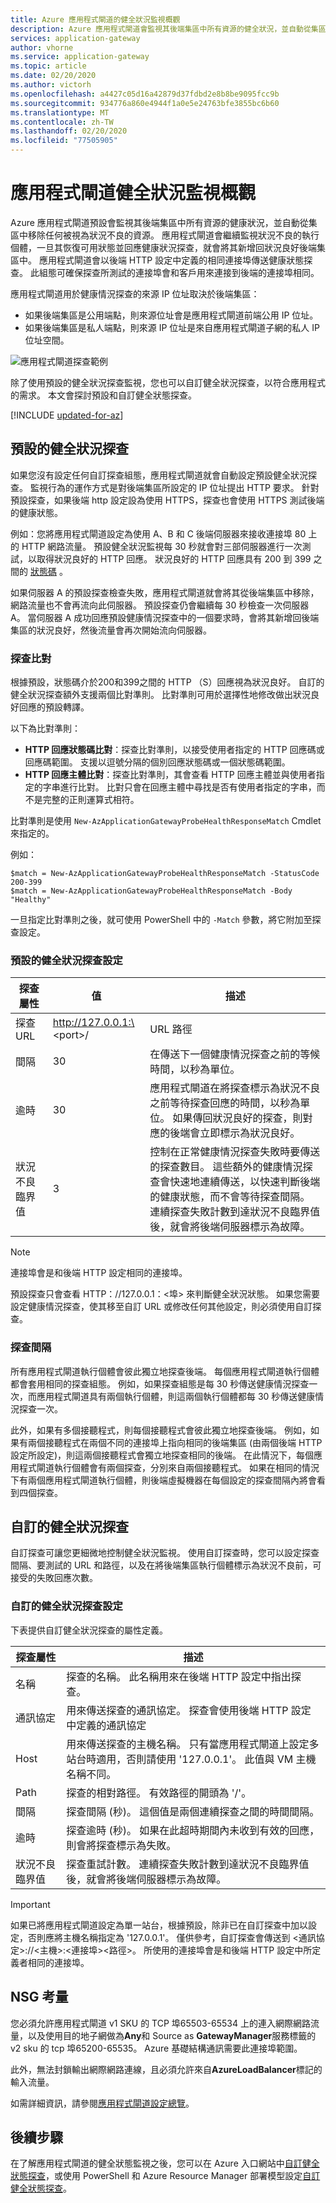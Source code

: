 ```yaml
---
title: Azure 應用程式閘道的健全狀況監視概觀
description: Azure 應用程式閘道會監視其後端集區中所有資源的健全狀況，並自動從集區中移除任何被視為狀況不良的資源。
services: application-gateway
author: vhorne
ms.service: application-gateway
ms.topic: article
ms.date: 02/20/2020
ms.author: victorh
ms.openlocfilehash: a4427c05d16a42879d37fdbd2e8b8be9095fcc9b
ms.sourcegitcommit: 934776a860e4944f1a0e5e24763bfe3855bc6b60
ms.translationtype: MT
ms.contentlocale: zh-TW
ms.lasthandoff: 02/20/2020
ms.locfileid: "77505905"
---
```

# <a name="application-gateway-health-monitoring-overview"></a>應用程式閘道健全狀況監視概觀

Azure 應用程式閘道預設會監視其後端集區中所有資源的健康狀況，並自動從集區中移除任何被視為狀況不良的資源。 應用程式閘道會繼續監視狀況不良的執行個體，一旦其恢復可用狀態並回應健康狀況探查，就會將其新增回狀況良好後端集區中。 應用程式閘道會以後端 HTTP 設定中定義的相同連接埠傳送健康狀態探查。 此組態可確保探查所測試的連接埠會和客戶用來連接到後端的連接埠相同。 

應用程式閘道用於健康情況探查的來源 IP 位址取決於後端集區：
 
- 如果後端集區是公用端點，則來源位址會是應用程式閘道前端公用 IP 位址。
- 如果後端集區是私人端點，則來源 IP 位址是來自應用程式閘道子網的私人 IP 位址空間。


![應用程式閘道探查範例][1]

除了使用預設的健全狀況探查監視，您也可以自訂健全狀況探查，以符合應用程式的需求。 本文會探討預設和自訂健全狀態探查。

[!INCLUDE [updated-for-az](../../includes/updated-for-az.md)]

## <a name="default-health-probe"></a>預設的健全狀況探查

如果您沒有設定任何自訂探查組態，應用程式閘道就會自動設定預設健全狀況探查。 監視行為的運作方式是對後端集區所設定的 IP 位址提出 HTTP 要求。 針對預設探查，如果後端 http 設定設為使用 HTTPS，探查也會使用 HTTPS 測試後端的健康狀態。

例如：您將應用程式閘道設定為使用 A、B 和 C 後端伺服器來接收連接埠 80 上的 HTTP 網路流量。 預設健全狀況監視每 30 秒就會對三部伺服器進行一次測試，以取得狀況良好的 HTTP 回應。 狀況良好的 HTTP 回應具有 200 到 399 之間的 [狀態碼](https://msdn.microsoft.com/library/aa287675.aspx) 。

如果伺服器 A 的預設探查檢查失敗，應用程式閘道就會將其從後端集區中移除，網路流量也不會再流向此伺服器。 預設探查仍會繼續每 30 秒檢查一次伺服器 A。 當伺服器 A 成功回應預設健康情況探查中的一個要求時，會將其新增回後端集區的狀況良好，然後流量會再次開始流向伺服器。

### <a name="probe-matching"></a>探查比對

根據預設，狀態碼介於200和399之間的 HTTP （S）回應視為狀況良好。 自訂的健全狀況探查額外支援兩個比對準則。 比對準則可用於選擇性地修改做出狀況良好回應的預設轉譯。

以下為比對準則： 

- **HTTP 回應狀態碼比對**：探查比對準則，以接受使用者指定的 HTTP 回應碼或回應碼範圍。 支援以逗號分隔的個別回應狀態碼或一個狀態碼範圍。
- **HTTP 回應主體比對**：探查比對準則，其會查看 HTTP 回應主體並與使用者指定的字串進行比對。 比對只會在回應主體中尋找是否有使用者指定的字串，而不是完整的正則運算式相符。

比對準則是使用 `New-AzApplicationGatewayProbeHealthResponseMatch` Cmdlet 來指定的。

例如：

```azurepowershell
$match = New-AzApplicationGatewayProbeHealthResponseMatch -StatusCode 200-399
$match = New-AzApplicationGatewayProbeHealthResponseMatch -Body "Healthy"
```
一旦指定比對準則之後，就可使用 PowerShell 中的 `-Match` 參數，將它附加至探查設定。

### <a name="default-health-probe-settings"></a>預設的健全狀況探查設定

| 探查屬性 | 值 | 描述 |
| --- | --- | --- |
| 探查 URL |http://127.0.0.1:\<port\>/ |URL 路徑 |
| 間隔 |30 |在傳送下一個健康情況探查之前的等候時間，以秒為單位。|
| 逾時 |30 |應用程式閘道在將探查標示為狀況不良之前等待探查回應的時間，以秒為單位。 如果傳回狀況良好的探查，則對應的後端會立即標示為狀況良好。|
| 狀況不良臨界值 |3 |控制在正常健康情況探查失敗時要傳送的探查數目。 這些額外的健康情況探查會快速地連續傳送，以快速判斷後端的健康狀態，而不會等待探查間隔。 連續探查失敗計數到達狀況不良臨界值後，就會將後端伺服器標示為故障。 |

> [!NOTE]
> 連接埠會是和後端 HTTP 設定相同的連接埠。

預設探查只會查看 HTTP：\//127.0.0.1：\<埠\> 來判斷健全狀況狀態。 如果您需要設定健康情況探查，使其移至自訂 URL 或修改任何其他設定，則必須使用自訂探查。

### <a name="probe-intervals"></a>探查間隔

所有應用程式閘道執行個體會彼此獨立地探查後端。 每個應用程式閘道執行個體都會套用相同的探查組態。 例如，如果探查組態是每 30 秒傳送健康情況探查一次，而應用程式閘道具有兩個執行個體，則這兩個執行個體都每 30 秒傳送健康情況探查一次。

此外，如果有多個接聽程式，則每個接聽程式會彼此獨立地探查後端。 例如，如果有兩個接聽程式在兩個不同的連接埠上指向相同的後端集區 (由兩個後端 HTTP 設定所設定)，則這兩個接聽程式會獨立地探查相同的後端。 在此情況下，每個應用程式閘道執行個體會有兩個探查，分別來自兩個接聽程式。 如果在相同的情況下有兩個應用程式閘道執行個體，則後端虛擬機器在每個設定的探查間隔內將會看到四個探查。

## <a name="custom-health-probe"></a>自訂的健全狀況探查

自訂探查可讓您更細微地控制健全狀況監視。 使用自訂探查時，您可以設定探查間隔、要測試的 URL 和路徑，以及在將後端集區執行個體標示為狀況不良前，可接受的失敗回應次數。

### <a name="custom-health-probe-settings"></a>自訂的健全狀況探查設定

下表提供自訂健全狀況探查的屬性定義。

| 探查屬性 | 描述 |
| --- | --- |
| 名稱 |探查的名稱。 此名稱用來在後端 HTTP 設定中指出探查。 |
| 通訊協定 |用來傳送探查的通訊協定。 探查會使用後端 HTTP 設定中定義的通訊協定 |
| Host |用來傳送探查的主機名稱。 只有當應用程式閘道上設定多站台時適用，否則請使用 '127.0.0.1'。 此值與 VM 主機名稱不同。 |
| Path |探查的相對路徑。 有效路徑的開頭為 '/'。 |
| 間隔 |探查間隔 (秒)。 這個值是兩個連續探查之間的時間間隔。 |
| 逾時 |探查逾時 (秒)。 如果在此超時期間內未收到有效的回應，則會將探查標示為失敗。  |
| 狀況不良臨界值 |探查重試計數。 連續探查失敗計數到達狀況不良臨界值後，就會將後端伺服器標示為故障。 |

> [!IMPORTANT]
> 如果已將應用程式閘道設定為單一站台，根據預設，除非已在自訂探查中加以設定，否則應將主機名稱指定為 '127.0.0.1'。
> 僅供參考，自訂探查會傳送到 \<通訊協定\>://\<主機\>:\<連接埠\>\<路徑\>。 所使用的連接埠會是和後端 HTTP 設定中所定義者相同的連接埠。

## <a name="nsg-considerations"></a>NSG 考量

您必須允許應用程式閘道 v1 SKU 的 TCP 埠65503-65534 上的連入網際網路流量，以及使用目的地子網做為**Any**和 Source as **GatewayManager**服務標籤的 v2 sku 的 tcp 埠65200-65535。 Azure 基礎結構通訊需要此連接埠範圍。

此外，無法封鎖輸出網際網路連線，且必須允許來自**AzureLoadBalancer**標記的輸入流量。

如需詳細資訊，請參閱[應用程式閘道設定總覽](configuration-overview.md#network-security-groups-on-the-application-gateway-subnet)。

## <a name="next-steps"></a>後續步驟
在了解應用程式閘道的健全狀態監視之後，您可以在 Azure 入口網站中[自訂健全狀態探查](application-gateway-create-probe-portal.md)，或使用 PowerShell 和 Azure Resource Manager 部署模型設定[自訂健全狀態探查](application-gateway-create-probe-ps.md)。

[1]: ./media/application-gateway-probe-overview/appgatewayprobe.png
